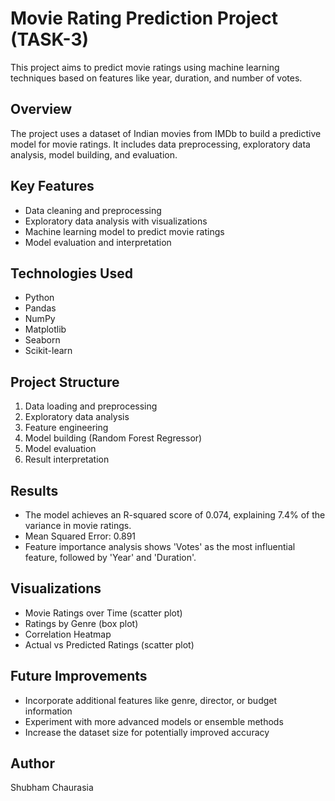 # Movie Rating Prediction Project (TASK-3) 

This project aims to predict movie ratings using machine learning techniques based on features like year, duration, and number of votes.

## Overview

The project uses a dataset of Indian movies from IMDb to build a predictive model for movie ratings. It includes data preprocessing, exploratory data analysis, model building, and evaluation.

## Key Features

- Data cleaning and preprocessing
- Exploratory data analysis with visualizations
- Machine learning model to predict movie ratings
- Model evaluation and interpretation

## Technologies Used

- Python
- Pandas
- NumPy
- Matplotlib
- Seaborn
- Scikit-learn

## Project Structure

1. Data loading and preprocessing
2. Exploratory data analysis
3. Feature engineering
4. Model building (Random Forest Regressor)
5. Model evaluation
6. Result interpretation

## Results

- The model achieves an R-squared score of 0.074, explaining 7.4% of the variance in movie ratings.
- Mean Squared Error: 0.891
- Feature importance analysis shows 'Votes' as the most influential feature, followed by 'Year' and 'Duration'.

## Visualizations

- Movie Ratings over Time (scatter plot)
- Ratings by Genre (box plot)
- Correlation Heatmap
- Actual vs Predicted Ratings (scatter plot)

## Future Improvements

- Incorporate additional features like genre, director, or budget information
- Experiment with more advanced models or ensemble methods
- Increase the dataset size for potentially improved accuracy

## Author

Shubham Chaurasia
